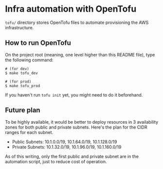 # Infra automation with OpenTofu

`tofu/` directory stores OpenTofu files to automate provisioning the AWS infrastructure.

## How to run OpenTofu

On the project root (meaning, one level higher than this README file), type the following command:

```
# (for dev)
$ make tofu_dev

# (for prod)
$ make tofu_prod
```

If you haven't run `tofu init` yet, you might need to do it beforehand.

## Future plan

To be highly available, it would be better to deploy resources in 3 availability zones for both public and private subnets. Here's the plan for the CIDR ranges for each subnet.

* Public Subnets: 10.1.0.0/19, 10.1.64.0/19, 10.1.128.0/19
* Private Subnets: 10.1.32.0/19, 10.1.96.0/19, 10.1.160.0/19

As of this writing, only the first public and private subnet are in the automation script, just to reduce cost of operation.